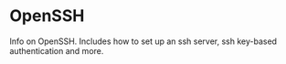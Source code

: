 # OpenSSH
Info on OpenSSH. Includes how to set up an ssh server, ssh key-based authentication and more.
